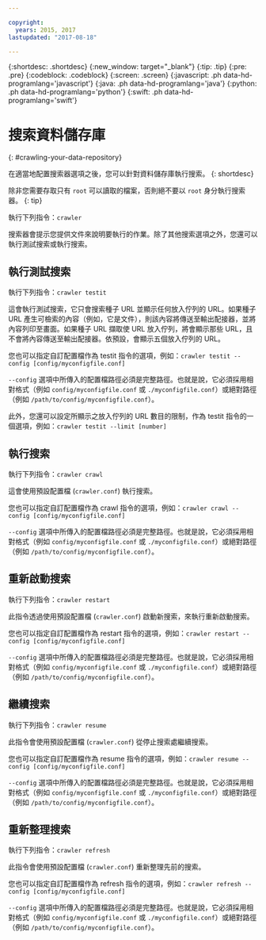 ```yaml
---

copyright:
  years: 2015, 2017
lastupdated: "2017-08-18"

---
```


{:shortdesc: .shortdesc}
{:new_window: target="_blank"}
{:tip: .tip}
{:pre: .pre}
{:codeblock: .codeblock}
{:screen: .screen}
{:javascript: .ph data-hd-programlang='javascript'}
{:java: .ph data-hd-programlang='java'}
{:python: .ph data-hd-programlang='python'}
{:swift: .ph data-hd-programlang='swift'}

# 搜索資料儲存庫
{: #crawling-your-data-repository}

在適當地配置搜索器選項之後，您可以針對資料儲存庫執行搜索。
{: shortdesc}

除非您需要存取只有 `root` 可以讀取的檔案，否則絕不要以 `root` 身分執行搜索器。
{: tip}

執行下列指令：`crawler`

搜索器會提示您提供文件來說明要執行的作業。除了其他搜索選項之外，您還可以執行測試搜索或執行搜索。

## 執行測試搜索

執行下列指令：`crawler testit`

這會執行測試搜索，它只會搜索種子 URL 並顯示任何放入佇列的 URL。如果種子 URL 產生可檢索的內容（例如，它是文件），則該內容將傳送至輸出配接器，並將內容列印至畫面。如果種子 URL 擷取使 URL 放入佇列，將會顯示那些 URL，且不會將內容傳送至輸出配接器。依預設，會顯示五個放入佇列的 URL。

您也可以指定自訂配置檔作為 testit 指令的選項，例如：`crawler testit --config [config/myconfigfile.conf]`

`--config` 選項中所傳入的配置檔路徑必須是完整路徑。也就是說，它必須採用相對格式（例如 `config/myconfigfile.conf` 或 `./myconfigfile.conf`）或絕對路徑（例如 `/path/to/config/myconfigfile.conf`）。

此外，您還可以設定所顯示之放入佇列的 URL 數目的限制，作為 testit 指令的一個選項，例如：`crawler testit --limit [number]`

## 執行搜索

執行下列指令：`crawler crawl`

這會使用預設配置檔 (`crawler.conf`) 執行搜索。

您也可以指定自訂配置檔作為 crawl 指令的選項，例如：`crawler crawl --config [config/myconfigfile.conf]`

`--config` 選項中所傳入的配置檔路徑必須是完整路徑。也就是說，它必須採用相對格式（例如 `config/myconfigfile.conf` 或 `./myconfigfile.conf`）或絕對路徑（例如 `/path/to/config/myconfigfile.conf`）。

## 重新啟動搜索

執行下列指令：`crawler restart`

此指令透過使用預設配置檔 (`crawler.conf`) 啟動新搜索，來執行重新啟動搜索。

您也可以指定自訂配置檔作為 restart 指令的選項，例如：`crawler restart --config [config/myconfigfile.conf]`

`--config` 選項中所傳入的配置檔路徑必須是完整路徑。也就是說，它必須採用相對格式（例如 `config/myconfigfile.conf` 或 `./myconfigfile.conf`）或絕對路徑（例如 `/path/to/config/myconfigfile.conf`）。

## 繼續搜索

執行下列指令：`crawler resume`

此指令會使用預設配置檔 (`crawler.conf`) 從停止搜索處繼續搜索。

您也可以指定自訂配置檔作為 resume 指令的選項，例如：`crawler resume --config [config/myconfigfile.conf]`

`--config` 選項中所傳入的配置檔路徑必須是完整路徑。也就是說，它必須採用相對格式（例如 `config/myconfigfile.conf` 或 `./myconfigfile.conf`）或絕對路徑（例如 `/path/to/config/myconfigfile.conf`）。

## 重新整理搜索

執行下列指令：`crawler refresh`

此指令會使用預設配置檔 (`crawler.conf`) 重新整理先前的搜索。

您也可以指定自訂配置檔作為 refresh 指令的選項，例如：`crawler refresh --config [config/myconfigfile.conf]`

`--config` 選項中所傳入的配置檔路徑必須是完整路徑。也就是說，它必須採用相對格式（例如 `config/myconfigfile.conf` 或 `./myconfigfile.conf`）或絕對路徑（例如 `/path/to/config/myconfigfile.conf`）。
